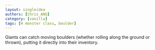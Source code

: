 ```yaml
---
layout: singleidea
authors: [Chris_ANG]
category: [vanilla]
tags: [H monster class, boulder]
---
```

Giants can catch moving boulders (whether rolling along the ground or thrown), putting it directly into their inventory.
